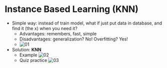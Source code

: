 # Instance Based Learning (KNN)
- Simple way: instead of train model, what if just put data in database, and find it (the x) when you need it?
    - Advantages: remembers, fast, simple
    - Disadvantages: generalization? No! Overfitting? Yes!
    - ![01](https://raw.githubusercontent.com/suereey/ML7641_Fall2021_StudyNotes/main/Screenshot/SL4/01_.PNG)
- Solution: **KNN**
    - Example
    ![02](https://raw.githubusercontent.com/suereey/ML7641_Fall2021_StudyNotes/main/Screenshot/SL4/02_.PNG)
    - Quiz practice
    ![03]()